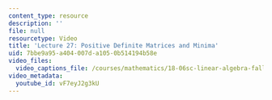 ```yaml
---
content_type: resource
description: ''
file: null
resourcetype: Video
title: 'Lecture 27: Positive Definite Matrices and Minima'
uid: 7bbe9a95-a404-007d-a105-0b514194b58e
video_files:
  video_captions_file: /courses/mathematics/18-06sc-linear-algebra-fall-2011/resource-index/lecture-27-positive-definite-matrices-and-minima/vF7eyJ2g3kU.vtt
video_metadata:
  youtube_id: vF7eyJ2g3kU
---
```

